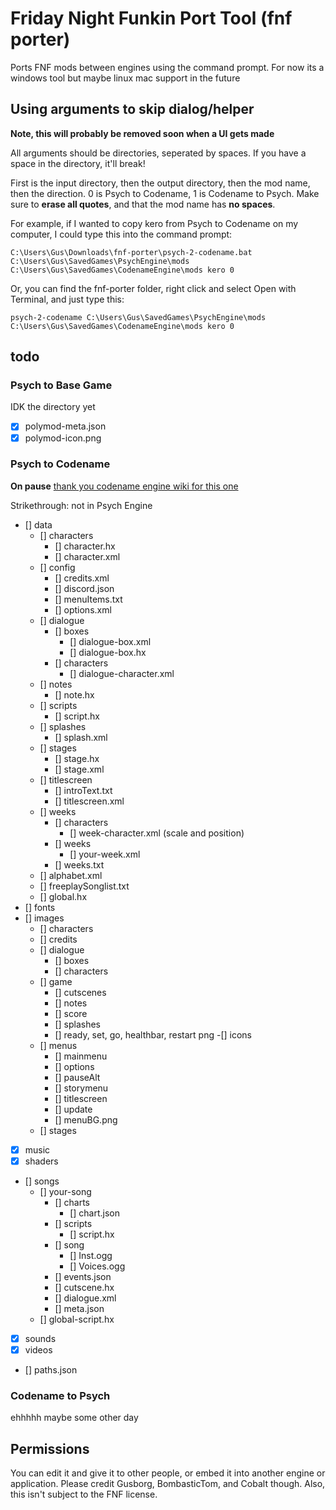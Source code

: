 # Friday Night Funkin Port Tool (fnf porter)
Ports FNF mods between engines using the command prompt. For now its a windows tool but maybe linux mac support in the future
## Using arguments to skip dialog/helper
**Note, this will probably be removed soon when a UI gets made**

All arguments should be directories, seperated by spaces. If you have a space in the directory, it'll break!

First is the input directory, then the output directory, then the mod name, then the direction. 0 is Psych to Codename, 1 is Codename to Psych. Make sure to **erase all quotes**, and that the mod name has **no spaces**.

For example, if I wanted to copy kero from Psych to Codename on my computer, I could type this into the command prompt:

`C:\Users\Gus\Downloads\fnf-porter\psych-2-codename.bat C:\Users\Gus\SavedGames\PsychEngine\mods C:\Users\Gus\SavedGames\CodenameEngine\mods kero 0`

Or, you can find the fnf-porter folder, right click and select Open with Terminal, and just type this:

`psych-2-codename C:\Users\Gus\SavedGames\PsychEngine\mods C:\Users\Gus\SavedGames\CodenameEngine\mods kero 0`

## todo
### Psych to Base Game
IDK the directory yet
- [x] polymod-meta.json
- [x] polymod-icon.png

### Psych to Codename
**On pause**
[thank you codename engine wiki for this one](https://github.com/FNF-CNE-Devs/CodenameEngine/wiki#file-structure--table-of-contents)

Strikethrough: not in Psych Engine 
- [] data
  - [] characters
    - [] character.hx
    - [] character.xml
  - [] config
    - [] credits.xml
    - [] discord.json
    - [] menuItems.txt
    - [] options.xml
  - [] dialogue
    - [] boxes
      - [] dialogue-box.xml
      - [] dialogue-box.hx
    - [] characters
      - [] dialogue-character.xml
  - [] notes
    - [] note.hx
  - [] scripts
    - [] script.hx
  - [] splashes
    - [] splash.xml
  - [] stages
    - [] stage.hx
    - [] stage.xml
  - [] titlescreen
    - [] introText.txt
    - [] titlescreen.xml
  - [] weeks
    - [] characters
      - [] week-character.xml (scale and position)
    - [] weeks
      - [] your-week.xml
    - [] weeks.txt
  - [] alphabet.xml
  - [] freeplaySonglist.txt
  - [] global.hx
- [] fonts
- [] images
  - [] characters
  - [] credits
  - [] dialogue
    - [] boxes
    - [] characters
  - [] game
    - [] cutscenes
    - [] notes
    - [] score
    - [] splashes
    - [] ready, set, go, healthbar, restart png
  -[]  icons
  - [] menus
    - [] mainmenu
    - [] options
    - [] pauseAlt
    - [] storymenu
    - [] titlescreen
    - [] update
    - [] menuBG.png
  - [] stages
- [x] music
- [x] shaders
- [] songs
  - [] your-song
    - [] charts
      - [] chart.json
    - [] scripts
      - [] script.hx
    - [] song
      - [] Inst.ogg
      - [] Voices.ogg
    - [] events.json
    - [] cutscene.hx
    - [] dialogue.xml
    - [] meta.json
  - [] global-script.hx
- [x] sounds
- [x] videos
- [] paths.json
### Codename to Psych
 ehhhhh maybe some other day

## Permissions
You can edit it and give it to other people, or embed it into another engine or application. Please credit Gusborg, BombasticTom, and Cobalt though. Also, this isn't subject to the FNF license.
